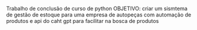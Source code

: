 Trabalho de conclusão de curso de python
OBJETIVO: criar um sismtema de gestão de estoque para uma empresa de autopeças com automação de produtos e api do caht gpt para facilitar na bosca de produtos 
